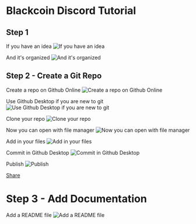 # Blackcoin Discord Tutorial

## Step 1

If you have an idea
![If you have an idea](https://media.discordapp.net/attachments/810064113321377803/970064787910295552/unknown.png?width=935&height=935)

And it's organized
![And it's organized](https://cdn.discordapp.com/attachments/810064113321377803/970066955212050512/unknown.png)

## Step 2 - Create a Git Repo

Create a repo on Github Online
![Create a repo on Github Online](https://cdn.discordapp.com/attachments/810064113321377803/970068152518078464/unknown.png)

Use Github Desktop if you are new to git
![Use Github Desktop if you are new to git](https://cdn.discordapp.com/attachments/810064113321377803/970068898256941076/unknown.png)

Clone your repo
![Clone your repo](https://cdn.discordapp.com/attachments/810064113321377803/970069565419683930/unknown.png)

Now you can open with file manager
![Now you can open with file manager](https://cdn.discordapp.com/attachments/810064113321377803/970069960896442378/unknown.png)

Add in your files
![Add in your files](https://cdn.discordapp.com/attachments/810064113321377803/970070430402621550/unknown.png)

Commit in Github Desktop
![Commit in Github Desktop](https://cdn.discordapp.com/attachments/810064113321377803/970071098001621012/unknown.png)

Publish
![Publish](https://cdn.discordapp.com/attachments/810064113321377803/970071279300382750/unknown.png)

[Share](https://github.com/danielclough/BlackcoinDiscordTutorial)

# Step 3 - Add Documentation

Add a README file
![Add a README file](https://cdn.discordapp.com/attachments/810064113321377803/970079972649738290/unknown.png)
